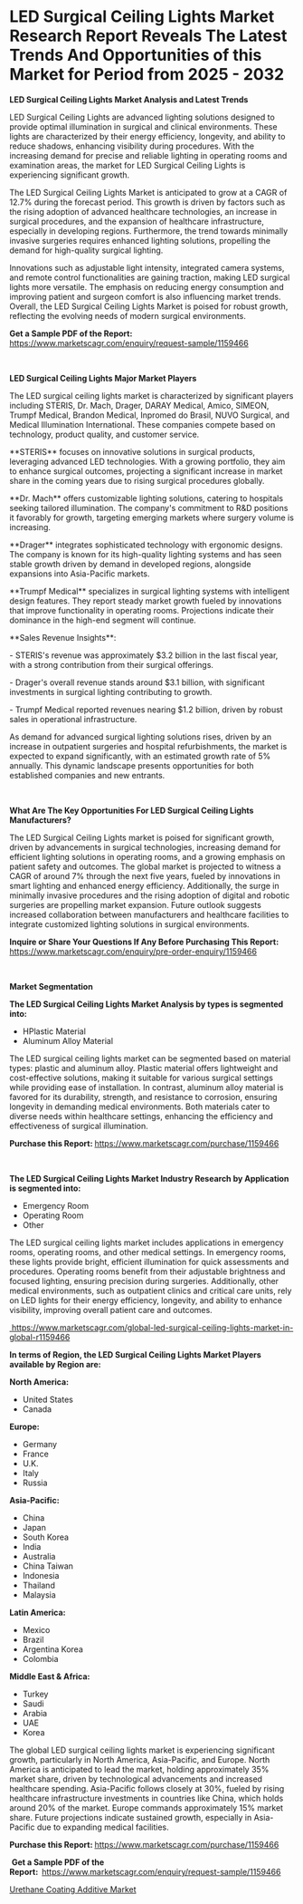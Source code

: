 <p><h1>LED Surgical Ceiling Lights Market Research Report Reveals The Latest Trends And Opportunities of this Market for Period from 2025 - 2032</h1></p><p><strong>LED Surgical Ceiling Lights Market Analysis and Latest Trends</strong></p>
<p><p>LED Surgical Ceiling Lights are advanced lighting solutions designed to provide optimal illumination in surgical and clinical environments. These lights are characterized by their energy efficiency, longevity, and ability to reduce shadows, enhancing visibility during procedures. With the increasing demand for precise and reliable lighting in operating rooms and examination areas, the market for LED Surgical Ceiling Lights is experiencing significant growth.</p><p>The LED Surgical Ceiling Lights Market is anticipated to grow at a CAGR of 12.7% during the forecast period. This growth is driven by factors such as the rising adoption of advanced healthcare technologies, an increase in surgical procedures, and the expansion of healthcare infrastructure, especially in developing regions. Furthermore, the trend towards minimally invasive surgeries requires enhanced lighting solutions, propelling the demand for high-quality surgical lighting.</p><p>Innovations such as adjustable light intensity, integrated camera systems, and remote control functionalities are gaining traction, making LED surgical lights more versatile. The emphasis on reducing energy consumption and improving patient and surgeon comfort is also influencing market trends. Overall, the LED Surgical Ceiling Lights Market is poised for robust growth, reflecting the evolving needs of modern surgical environments.</p></p>
<p><strong>Get a Sample PDF of the Report:&nbsp;</strong> <a href="https://www.marketscagr.com/enquiry/request-sample/1159466?utm_campaign=3509&utm_medium=2&utm_source=Github&utm_content=ia&utm_term=22032025&utm_id=led-surgical-ceiling-lights">https://www.marketscagr.com/enquiry/request-sample/1159466</a></p>
<p>&nbsp;</p>
<p><strong>LED Surgical Ceiling Lights Major Market Players</strong></p>
<p><p>The LED surgical ceiling lights market is characterized by significant players including STERIS, Dr. Mach, Drager, DARAY Medical, Amico, SIMEON, Trumpf Medical, Brandon Medical, Inpromed do Brasil, NUVO Surgical, and Medical Illumination International. These companies compete based on technology, product quality, and customer service.</p><p>**STERIS** focuses on innovative solutions in surgical products, leveraging advanced LED technologies. With a growing portfolio, they aim to enhance surgical outcomes, projecting a significant increase in market share in the coming years due to rising surgical procedures globally.</p><p>**Dr. Mach** offers customizable lighting solutions, catering to hospitals seeking tailored illumination. The company's commitment to R&D positions it favorably for growth, targeting emerging markets where surgery volume is increasing.</p><p>**Drager** integrates sophisticated technology with ergonomic designs. The company is known for its high-quality lighting systems and has seen stable growth driven by demand in developed regions, alongside expansions into Asia-Pacific markets.</p><p>**Trumpf Medical** specializes in surgical lighting systems with intelligent design features. They report steady market growth fueled by innovations that improve functionality in operating rooms. Projections indicate their dominance in the high-end segment will continue.</p><p>**Sales Revenue Insights**: </p><p>- STERIS's revenue was approximately $3.2 billion in the last fiscal year, with a strong contribution from their surgical offerings. </p><p>- Drager's overall revenue stands around $3.1 billion, with significant investments in surgical lighting contributing to growth.</p><p>- Trumpf Medical reported revenues nearing $1.2 billion, driven by robust sales in operational infrastructure.</p><p>As demand for advanced surgical lighting solutions rises, driven by an increase in outpatient surgeries and hospital refurbishments, the market is expected to expand significantly, with an estimated growth rate of 5% annually. This dynamic landscape presents opportunities for both established companies and new entrants.</p></p>
<p>&nbsp;</p>
<p><strong>What Are The Key Opportunities For LED Surgical Ceiling Lights Manufacturers?</strong></p>
<p><p>The LED Surgical Ceiling Lights market is poised for significant growth, driven by advancements in surgical technologies, increasing demand for efficient lighting solutions in operating rooms, and a growing emphasis on patient safety and outcomes. The global market is projected to witness a CAGR of around 7% through the next five years, fueled by innovations in smart lighting and enhanced energy efficiency. Additionally, the surge in minimally invasive procedures and the rising adoption of digital and robotic surgeries are propelling market expansion. Future outlook suggests increased collaboration between manufacturers and healthcare facilities to integrate customized lighting solutions in surgical environments.</p></p>
<p><strong>Inquire or Share Your Questions If Any Before Purchasing This Report:</strong> <a href="https://www.marketscagr.com/enquiry/pre-order-enquiry/1159466?utm_campaign=3509&utm_medium=2&utm_source=Github&utm_content=ia&utm_term=22032025&utm_id=led-surgical-ceiling-lights">https://www.marketscagr.com/enquiry/pre-order-enquiry/1159466</a></p>
<p>&nbsp;</p>
<p><strong>Market Segmentation</strong></p>
<p><strong>The LED Surgical Ceiling Lights Market Analysis by types is segmented into:</strong></p>
<p><ul><li>HPlastic Material</li><li>Aluminum Alloy Material</li></ul></p>
<p><p>The LED surgical ceiling lights market can be segmented based on material types: plastic and aluminum alloy. Plastic material offers lightweight and cost-effective solutions, making it suitable for various surgical settings while providing ease of installation. In contrast, aluminum alloy material is favored for its durability, strength, and resistance to corrosion, ensuring longevity in demanding medical environments. Both materials cater to diverse needs within healthcare settings, enhancing the efficiency and effectiveness of surgical illumination.</p></p>
<p><strong>Purchase this Report:&nbsp;</strong><a href="https://www.marketscagr.com/purchase/1159466?utm_campaign=3509&utm_medium=2&utm_source=Github&utm_content=ia&utm_term=22032025&utm_id=led-surgical-ceiling-lights">https://www.marketscagr.com/purchase/1159466</a></p>
<p>&nbsp;</p>
<p><strong>The LED Surgical Ceiling Lights Market Industry Research by Application is segmented into:</strong></p>
<p><ul><li>Emergency Room</li><li>Operating Room</li><li>Other</li></ul></p>
<p><p>The LED surgical ceiling lights market includes applications in emergency rooms, operating rooms, and other medical settings. In emergency rooms, these lights provide bright, efficient illumination for quick assessments and procedures. Operating rooms benefit from their adjustable brightness and focused lighting, ensuring precision during surgeries. Additionally, other medical environments, such as outpatient clinics and critical care units, rely on LED lights for their energy efficiency, longevity, and ability to enhance visibility, improving overall patient care and outcomes.</p></p>
<p><a href="https://www.marketscagr.com/global-led-surgical-ceiling-lights-market-in-global-r1159466?utm_campaign=3509&utm_medium=2&utm_source=Github&utm_content=ia&utm_term=22032025&utm_id=led-surgical-ceiling-lights">&nbsp;https://www.marketscagr.com/global-led-surgical-ceiling-lights-market-in-global-r1159466</a></p>
<p><strong>In terms of Region, the LED Surgical Ceiling Lights Market Players available by Region are:</strong></p>
<p>
    <p> <strong> North America: </strong>
        <ul>
            <li>United States</li>
            <li>Canada</li>
        </ul>
        </p> 
    <p> <strong> Europe: </strong>
        <ul>
            <li>Germany</li>
            <li>France</li>
            <li>U.K.</li>
            <li>Italy</li>
            <li>Russia</li>
        </ul>
        </p> 
    <p> <strong> Asia-Pacific: </strong>
        <ul>
            <li>China</li>
            <li>Japan</li>
            <li>South Korea</li>
            <li>India</li>
            <li>Australia</li>
            <li>China Taiwan</li>
            <li>Indonesia</li>
            <li>Thailand</li>
            <li>Malaysia</li>
        </ul>
        </p> 
    <p> <strong> Latin America: </strong>
        <ul>
            <li>Mexico</li>
            <li>Brazil</li>
            <li>Argentina Korea</li>
            <li>Colombia</li>
        </ul>
        </p> 
    <p> <strong> Middle East & Africa: </strong>
        <ul>
            <li>Turkey</li>
            <li>Saudi</li>
            <li>Arabia</li>
            <li>UAE</li>
            <li>Korea</li>
        </ul>
    </p>
    </p>
<p><p>The global LED surgical ceiling lights market is experiencing significant growth, particularly in North America, Asia-Pacific, and Europe. North America is anticipated to lead the market, holding approximately 35% market share, driven by technological advancements and increased healthcare spending. Asia-Pacific follows closely at 30%, fueled by rising healthcare infrastructure investments in countries like China, which holds around 20% of the market. Europe commands approximately 15% market share. Future projections indicate sustained growth, especially in Asia-Pacific due to expanding medical facilities.</p></p>
<p><strong>Purchase this Report: </strong><a href="https://www.marketscagr.com/purchase/1159466?utm_campaign=3509&utm_medium=2&utm_source=Github&utm_content=ia&utm_term=22032025&utm_id=led-surgical-ceiling-lights">https://www.marketscagr.com/purchase/1159466</a></p>
<p>&nbsp;<strong>Get a Sample PDF of the Report:&nbsp;&nbsp;</strong><a href="https://www.marketscagr.com/enquiry/request-sample/1159466?utm_campaign=3509&utm_medium=2&utm_source=Github&utm_content=ia&utm_term=22032025&utm_id=led-surgical-ceiling-lights">https://www.marketscagr.com/enquiry/request-sample/1159466</a></p>
<p><strong></strong></p>
<p><p><a href="https://github.com/siertnamba7u/Market-Research-Report-List-1/blob/main/urethane-coating-additive-market.md?utm_campaign=3509&utm_medium=2&utm_source=Github&utm_content=ia&utm_term=22032025&utm_id=led-surgical-ceiling-lights">Urethane Coating Additive Market</a></p></p>